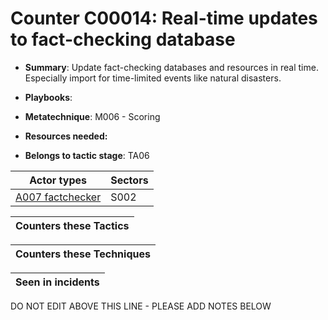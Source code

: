 # Counter C00014: Real-time updates to fact-checking database

* **Summary**: Update fact-checking databases and resources in real time. Especially import for time-limited events like natural disasters.

* **Playbooks**: 

* **Metatechnique**: M006 - Scoring

* **Resources needed:** 

* **Belongs to tactic stage**: TA06


| Actor types | Sectors |
| ----------- | ------- |
| [A007 factchecker](../../generated_pages/actortypes/A007.md) | S002 |



| Counters these Tactics |
| ---------------------- |



| Counters these Techniques |
| ------------------------- |



| Seen in incidents |
| ----------------- |


DO NOT EDIT ABOVE THIS LINE - PLEASE ADD NOTES BELOW
